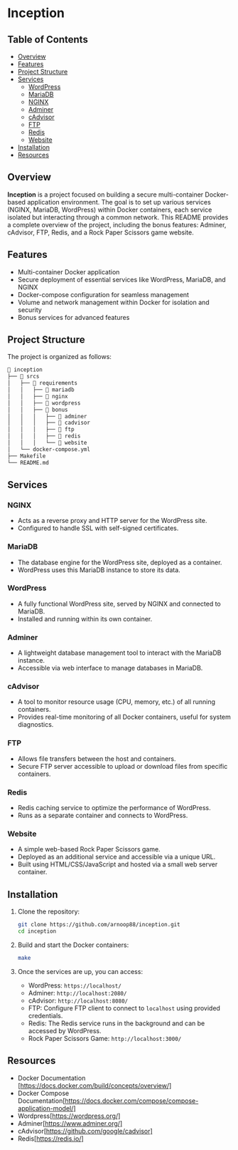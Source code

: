 # Inception

## Table of Contents
- [Overview](#overview)
- [Features](#features)
- [Project Structure](#project-structure)
- [Services](#services)
  - [WordPress](#wordpress)
  - [MariaDB](#mariadb)
  - [NGINX](#nginx)
  - [Adminer](#adminer)
  - [cAdvisor](#cadvisor)
  - [FTP](#ftp)
  - [Redis](#redis)
  - [Website](#website)
- [Installation](#installation)
- [Resources](#resources)

## Overview
**Inception** is a project focused on building a secure multi-container Docker-based application environment. The goal is to set up various services (NGINX, MariaDB, WordPress) within Docker containers, each service isolated but interacting through a common network. This README provides a complete overview of the project, including the bonus features: Adminer, cAdvisor, FTP, Redis, and a Rock Paper Scissors game website.

## Features
- Multi-container Docker application
- Secure deployment of essential services like WordPress, MariaDB, and NGINX
- Docker-compose configuration for seamless management
- Volume and network management within Docker for isolation and security
- Bonus services for advanced features

## Project Structure
The project is organized as follows:

```bash
📂 inception
├── 📂 srcs
│   ├── 📂 requirements
│   │   ├── 📂 mariadb
│   │   ├── 📂 nginx
│   │   ├── 📂 wordpress
│   │   ├── 📂 bonus
│   │   │   ├── 📂 adminer
│   │   │   ├── 📂 cadvisor
│   │   │   ├── 📂 ftp
│   │   │   ├── 📂 redis
│   │   │   └── 📂 website
│   └── docker-compose.yml
├── Makefile
└── README.md
```

## Services

### NGINX
- Acts as a reverse proxy and HTTP server for the WordPress site.
- Configured to handle SSL with self-signed certificates.

### MariaDB
- The database engine for the WordPress site, deployed as a container.
- WordPress uses this MariaDB instance to store its data.

### WordPress
- A fully functional WordPress site, served by NGINX and connected to MariaDB.
- Installed and running within its own container.

### Adminer
- A lightweight database management tool to interact with the MariaDB instance.
- Accessible via web interface to manage databases in MariaDB.

### cAdvisor
- A tool to monitor resource usage (CPU, memory, etc.) of all running containers.
- Provides real-time monitoring of all Docker containers, useful for system diagnostics.

### FTP
- Allows file transfers between the host and containers.
- Secure FTP server accessible to upload or download files from specific containers.

### Redis
- Redis caching service to optimize the performance of WordPress.
- Runs as a separate container and connects to WordPress.

### Website
- A simple web-based Rock Paper Scissors game.
- Deployed as an additional service and accessible via a unique URL.
- Built using HTML/CSS/JavaScript and hosted via a small web server container.

## Installation
1. Clone the repository:
   ```bash
   git clone https://github.com/arnoop88/inception.git
   cd inception
   ```

2. Build and start the Docker containers:
	```bash
	make
	```

3. Once the services are up, you can access:
	- WordPress: `https://localhost/`
	- Adminer: `http://localhost:2080/`
	- cAdvisor: `http://localhost:8080/`
	- FTP: Configure FTP client to connect to `localhost` using provided credentials.
	- Redis: The Redis service runs in the background and can be accessed by WordPress.
	- Rock Paper Scissors Game: `http://localhost:3000/`

## Resources
- Docker Documentation [https://docs.docker.com/build/concepts/overview/]
- Docker Compose Documentation[https://docs.docker.com/compose/compose-application-model/]
- Wordpress[https://wordpress.org/]
- Adminer[https://www.adminer.org/]
- cAdvisor[https://github.com/google/cadvisor]
- Redis[https://redis.io/]